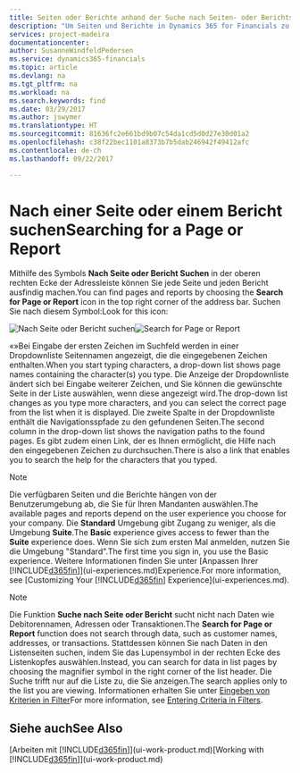 ```yaml
---
title: Seiten oder Berichte anhand der Suche nach Seiten- oder Berichts-Funktion suchen| Microsoft Docs
description: "Um Seiten und Berichte in Dynamics 365 for Financials zu finden, können Sie die Seite Suchen nach Seite oder Bericht verwenden."
services: project-madeira
documentationcenter: 
author: SusanneWindfeldPedersen
ms.service: dynamics365-financials
ms.topic: article
ms.devlang: na
ms.tgt_pltfrm: na
ms.workload: na
ms.search.keywords: find
ms.date: 03/29/2017
ms.author: jswymer
ms.translationtype: HT
ms.sourcegitcommit: 81636fc2e661bd9b07c54da1cd5d0d27e30d01a2
ms.openlocfilehash: c38f22bec1101a8373b7b5dab246942f49412afc
ms.contentlocale: de-ch
ms.lasthandoff: 09/22/2017

---
```

# <a name="searching-for-a-page-or-report"></a><span data-ttu-id="74c10-103">Nach einer Seite oder einem Bericht suchen</span><span class="sxs-lookup"><span data-stu-id="74c10-103">Searching for a Page or Report</span></span>
<span data-ttu-id="74c10-104">Mithilfe des Symbols **Nach Seite oder Bericht Suchen** in der oberen rechten Ecke der Adressleiste können Sie jede Seite und jeden Bericht ausfindig machen.</span><span class="sxs-lookup"><span data-stu-id="74c10-104">You can find pages and reports by choosing the **Search for Page or Report** icon in the top right corner of the address bar.</span></span> <span data-ttu-id="74c10-105">Suchen Sie nach diesem Symbol:</span><span class="sxs-lookup"><span data-stu-id="74c10-105">Look for this icon:</span></span>

<span data-ttu-id="74c10-106">![Nach Seite oder Bericht suchen](media/ui-search/search.png "Nach Seite oder Bericht suchen")</span><span class="sxs-lookup"><span data-stu-id="74c10-106">![Search for Page or Report](media/ui-search/search.png "Search for Page or Report")</span></span>

<span data-ttu-id="74c10-107">«»Bei Eingabe der ersten Zeichen im Suchfeld werden in einer Dropdownliste Seitennamen angezeigt, die die eingegebenen Zeichen enthalten.</span><span class="sxs-lookup"><span data-stu-id="74c10-107">When you start typing characters, a drop-down list shows page names containing the character(s) you type.</span></span> <span data-ttu-id="74c10-108">Die Anzeige der Dropdownliste ändert sich bei Eingabe weiterer Zeichen, und Sie können die gewünschte Seite in der Liste auswählen, wenn diese angezeigt wird.</span><span class="sxs-lookup"><span data-stu-id="74c10-108">The drop-down list changes as you type more characters, and you can select the correct page from the list when it is displayed.</span></span> <span data-ttu-id="74c10-109">Die zweite Spalte in der Dropdownliste enthält die Navigationsspfade zu den gefundenen Seiten.</span><span class="sxs-lookup"><span data-stu-id="74c10-109">The second column in the drop-down list shows the navigation paths to the found pages.</span></span> <span data-ttu-id="74c10-110">Es gibt zudem einen Link, der es Ihnen ermöglicht, die Hilfe nach den eingegebenen Zeichen zu durchsuchen.</span><span class="sxs-lookup"><span data-stu-id="74c10-110">There is also a link that enables you to search the help for the characters that you typed.</span></span>

> [!NOTE]  
>   <span data-ttu-id="74c10-111">Die verfügbaren Seiten und die Berichte hängen von der Benutzerumgebung ab, die Sie für Ihren Mandanten auswählen.</span><span class="sxs-lookup"><span data-stu-id="74c10-111">The available pages and reports depend on the user experience you choose for your company.</span></span> <span data-ttu-id="74c10-112">Die **Standard** Umgebung gibt Zugang zu weniger, als die Umgebung **Suite**.</span><span class="sxs-lookup"><span data-stu-id="74c10-112">The **Basic** experience gives access to fewer than the **Suite** experience does.</span></span> <span data-ttu-id="74c10-113">Wenn Sie sich zum ersten Mal anmelden, nutzen Sie die Umgebung "Standard".</span><span class="sxs-lookup"><span data-stu-id="74c10-113">The first time you sign in, you use the Basic experience.</span></span> <span data-ttu-id="74c10-114">Weitere Informationen finden Sie unter [Anpassen Ihrer [!INCLUDE[d365fin](includes/d365fin_long_md.md)]](ui-experiences.md)Experience.</span><span class="sxs-lookup"><span data-stu-id="74c10-114">For more information, see [Customizing Your [!INCLUDE[d365fin](includes/d365fin_long_md.md)] Experience](ui-experiences.md).</span></span>

> [!NOTE]  
>   <span data-ttu-id="74c10-115">Die Funktion **Suche nach Seite oder Bericht** sucht nicht nach Daten wie Debitorennamen, Adressen oder Transaktionen.</span><span class="sxs-lookup"><span data-stu-id="74c10-115">The **Search for Page or Report** function does not search through data, such as customer names, addresses, or transactions.</span></span> <span data-ttu-id="74c10-116">Stattdessen können Sie nach Daten in den Listenseiten suchen, indem Sie das Lupensymbol in der rechten Ecke des Listenkopfes auswählen.</span><span class="sxs-lookup"><span data-stu-id="74c10-116">Instead, you can search for data in list pages by choosing the magnifier symbol in the right corner of the list header.</span></span> <span data-ttu-id="74c10-117">Die Suche trifft nur auf die Liste zu, die Sie anzeigen.</span><span class="sxs-lookup"><span data-stu-id="74c10-117">The search applies only to the list you are viewing.</span></span> <span data-ttu-id="74c10-118">Informationen erhalten Sie unter [Eingeben von Kriterien in Filter](ui-enter-criteria-filters.md)</span><span class="sxs-lookup"><span data-stu-id="74c10-118">For more information, see [Entering Criteria in Filters](ui-enter-criteria-filters.md).</span></span>

## <a name="see-also"></a><span data-ttu-id="74c10-119">Siehe auch</span><span class="sxs-lookup"><span data-stu-id="74c10-119">See Also</span></span>
<span data-ttu-id="74c10-120">[Arbeiten mit [!INCLUDE[d365fin](includes/d365fin_md.md)]](ui-work-product.md)</span><span class="sxs-lookup"><span data-stu-id="74c10-120">[Working with [!INCLUDE[d365fin](includes/d365fin_md.md)]](ui-work-product.md)</span></span>

